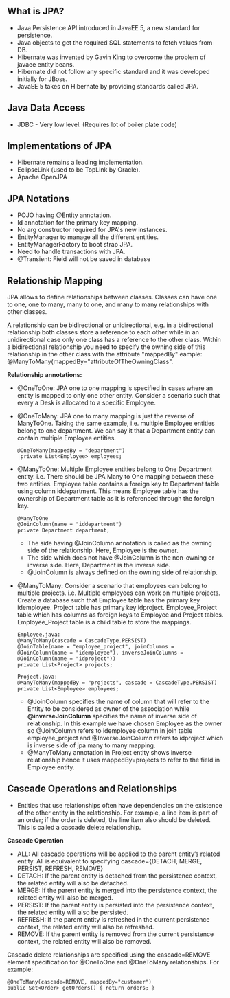 ## What is JPA?
* Java Persistence API introduced in JavaEE 5, a new standard for persistence.
* Java objects to get the required SQL statements to fetch values from DB.
* Hibernate was invented by Gavin King to overcome the problem of javaee entity beans.
* Hibernate did not follow any specific standard and it was developed initially for JBoss.
* JavaEE 5 takes on Hibernate by providing standards called JPA.

## Java Data Access
* JDBC - Very low level. (Requires lot of boiler plate code)

## Implementations of JPA
* Hibernate remains a leading implementation.
* EclipseLink (used to be TopLink by Oracle).
* Apache OpenJPA

## JPA Notations
* POJO having @Entity annotation.
* Id annotation for the primary key mapping.
* No arg constructor required for JPA's new instances.
* EntityManager to manage all the different entities.
* EntityManagerFactory to boot strap JPA.
* Need to handle transactions with JPA.
* @Transient: Field will not be saved in database

## Relationship Mapping
JPA allows to define relationships between classes. Classes can have one to one, one to many, many to one, and many to many relationships with other classes.

A relationship can be bidirectional or unidirectional, e.g. in a bidirectional relationship both classes store a reference to each other while in an unidirectional case only one class has a reference to the other class. Within a bidirectional relationship you need to specify the owning side of this relationship in the other class with the attribute "mappedBy" eample: @ManyToMany(mappedBy="attributeOfTheOwningClass".

**Relationship annotations:**
* @OneToOne: JPA one to one mapping is specified in cases where an entity is mapped to only one other entity. Consider a scenario such that every a Desk is allocated to a specific Employee.
* @OneToMany: JPA one to many mapping is just the reverse of ManyToOne. Taking the same example, i.e. multiple Employee entities belong to one department. We can say it that a Department entity can contain multiple Employee entities. 
   ```
   @OneToMany(mappedBy = "department")
	private List<Employee> employees;
   ```
* @ManyToOne: Multiple Employee entities belong to One Department entity. i.e. There should be JPA Many to One mapping between      these two entities. Employee table contains a foreign key to Department table using column iddepartment. This means Employee    table has the ownership of Department table as it is referenced through the foreign key.

   ```
   @ManyToOne
   @JoinColumn(name = "iddepartment")
   private Department department;
   ```
   * The side having @JoinColumn annotation is called as the owning side of the relationship. Here, Employee is the owner.
   * The side which does not have @JoinColumn is the non-owning or inverse side. Here, Department is the inverse side.
   * @JoinColumn is always defined on the owning side of relationship.
* @ManyToMany: Consider a scenario that employees can belong to multiple projects. i.e. Multiple employees can work on multiple projects. Create a database such that Employee table has the primary key idemployee. Project table has primary key idproject. Employee_Project table which has columns as foreign keys to Employee and Project tables. Employee_Project table is a child table to store the mappings.

	```
	Employee.java:
	@ManyToMany(cascade = CascadeType.PERSIST)
	@JoinTable(name = "employee_project", joinColumns = @JoinColumn(name = "idemployee"), inverseJoinColumns = @JoinColumn(name = "idproject"))
	private List<Project> projects;

	Project.java:
	@ManyToMany(mappedBy = "projects", cascade = CascadeType.PERSIST)
	private List<Employee> employees;
	```
	* @JoinColumn specifies the name of column that will refer to the Entity to be considered as owner of the association while **@inverseJoinColumn** specifies the name of inverse side of relationship. In this example we have chosen Employee as the owner so @JoinColumn refers to idemployee column in join table employee_project and @InverseJoinColumn refers to idproject which is inverse side of jpa many to many mapping.
	* @ManyToMany annotation in Project entity shows inverse relationship hence it uses mappedBy=projects to refer to the field in Employee entity. 
	
## Cascade Operations and Relationships
* Entities that use relationships often have dependencies on the existence of the other entity in the relationship. For example, a line item is part of an order; if the order is deleted, the line item also should be deleted. This is called a cascade delete relationship.

**Cascade Operation**
* ALL: All cascade operations will be applied to the parent entity’s related entity. All is equivalent to specifying cascade={DETACH, MERGE, PERSIST, REFRESH, REMOVE}
* DETACH:  If the parent entity is detached from the persistence context, the related entity will also be detached.
* MERGE: If the parent entity is merged into the persistence context, the related entity will also be merged.
* PERSIST: If the parent entity is persisted into the persistence context, the related entity will also be persisted.
* REFRESH: If the parent entity is refreshed in the current persistence context, the related entity will also be refreshed.
* REMOVE: If the parent entity is removed from the current persistence context, the related entity will also be removed.

Cascade delete relationships are specified using the cascade=REMOVE element specification for @OneToOne and @OneToMany relationships. For example:
```
@OneToMany(cascade=REMOVE, mappedBy="customer")
public Set<Order> getOrders() { return orders; }
```

